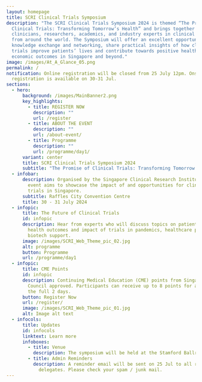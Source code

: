 ```yaml
---
layout: homepage
title: SCRI Clinical Trials Symposium
description: "The SCRI Clinical Trials Symposium 2024 is themed “The Promise of
  Clinical Trials: Transforming Tomorrow’s Health” and brings together
  clinicians, researchers, academics, and industry experts in clinical research
  from around the world. The Symposium will offer an excellent opportunity for
  knowledge exchange and networking, share practical insights of how clinical
  trials improve patients’ lives and contribute towards positive health and
  economic outcomes in Singapore and beyond."
image: /images/At_A_Glance_05.png
permalink: /
notification: Online registration will be closed from 25 July 12pm. Onsite
  registration is available on 30-31 Jul.
sections:
  - hero:
      background: /images/MainBanner2.png
      key_highlights:
        - title: REGISTER NOW
          description: ""
          url: /register
        - title: ABOUT THE EVENT
          description: ""
          url: /about-event/
        - title: Programme
          description: ""
          url: /programme/day1/
      variant: center
      title: SCRI Clinical Trials Symposium 2024
      subtitle: "The Promise of Clinical Trials: Transforming Tomorrow's  Health"
  - infobar:
      description: Organised by the Singapore Clinical Research Institute, the two-day
        event aims to showcase the impact of and opportunities for clinical
        trials in Singapore.
      subtitle: Raffles City Convention Centre
      title: 30 - 31 July 2024
  - infopic:
      title: The Future of Clinical Trials
      id: infopic
      description: Hear from experts who will discuss topics on patient engagement,
        health outcomes and impact of trials in pandemics, healthcare policy and
        biotech support.
      image: /images/SCRI_Web_Theme_pic_02.jpg
      alt: programme
      button: Programme
      url: /programme/day1
  - infopic:
      title: CME Points
      id: infopic
      description: Continuing Medical Education (CME) points from Singapore Medical
        Council approved. Participants can receive up to 8 points for attending
        the full 2 days.
      button: Register Now
      url: /register/
      image: /images/SCRI_Web_Theme_pic_01.jpg
      alt: Image alt text
  - infocols:
      title: Updates
      id: infocols
      linktext: Learn more
      infoboxes:
        - title: Venue
          description: The symposium will be held at the Stamford Ballroom (Level 4), RCCC.
        - title: Admin Reminders
          description: A reminder email will be sent on 25 Jul to all registered
            delegates. Please check your spam / junk mail.
---
```

